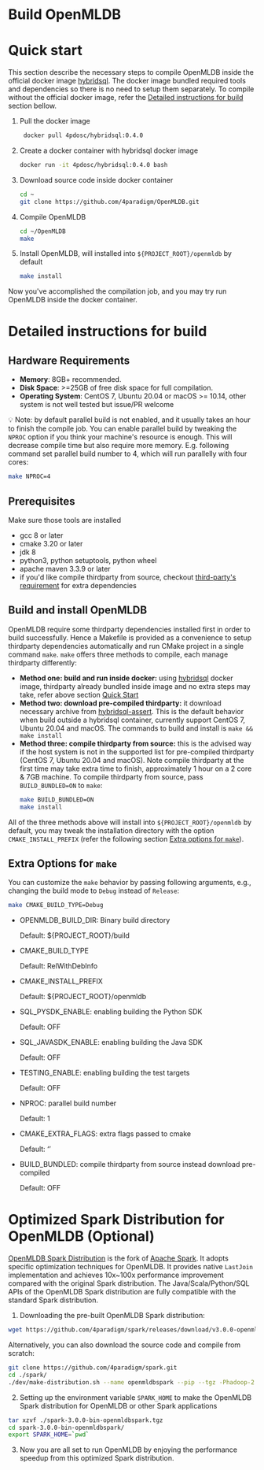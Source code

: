 Build OpenMLDB
================

# Quick start

[quick-start]: quick-start

This section describe the necessary steps to compile OpenMLDB inside the official docker image [hybridsql](https://hub.docker.com/r/4pdosc/hybridsql).
The docker image bundled required tools and dependencies so there is no need to setup them separately. To compile without the official docker image, refer the [Detailed instructions for build](#build) section bellow.

1. Pull the docker image

   ```bash
    docker pull 4pdosc/hybridsql:0.4.0
   ```

2. Create a docker container with hybridsql docker image

   ```bash
   docker run -it 4pdosc/hybridsql:0.4.0 bash
   ```

3. Download source code inside docker container

   ```bash
   cd ~
   git clone https://github.com/4paradigm/OpenMLDB.git
   ```

4. Compile OpenMLDB

   ```bash
   cd ~/OpenMLDB
   make
   ```

5. Install OpenMLDB, will installed into `${PROJECT_ROOT}/openmldb` by default

   ```bash
   make install
   ```

Now you've accomplished the compilation job, and you may try run OpenMLDB inside the docker container.

# Detailed instructions for build

[build]: build

## Hardware Requirements

- **Memory**: 8GB+ recommended.
- **Disk Space**: >=25GB of free disk space for full compilation.
- **Operating System**: CentOS 7, Ubuntu 20.04 or macOS >= 10.14, other system is not well tested but issue/PR welcome

💡 Note: by default parallel build is not enabled, and it usually takes an hour to finish the compile job. You can enable parallel build by tweaking the `NPROC` option
if you think your machine's resource is enough. This will decrease compile time but also require more memory. E.g. following command set parallel build number to 4, which will run parallelly with four cores:
```bash
make NPROC=4
```

## Prerequisites

Make sure those tools are installed

- gcc 8 or later
- cmake 3.20 or later
- jdk 8
- python3, python setuptools, python wheel
- apache maven 3.3.9 or later
- if you'd like compile thirdparty from source, checkout [third-party's requirement](../../third-party/README.md) for extra dependencies

## Build and install OpenMLDB

OpenMLDB require some thirdparty dependencies installed first in order to build successfully. Hence a Makefile is provided as a convenience to setup thirdparty dependencies automatically and run CMake project in a single command `make`.
`make` offers three methods to compile, each manage thirdparty differently:

- **Method one: build and run inside docker:** using [hybridsql](https://hub.docker.com/r/4pdosc/hybridsql) docker image, thirdparty already bundled inside image and no extra steps may take, refer above section [Quick Start](#quick-start)
- **Method two: download pre-compiled thirdparty:** it download necessary archive from [hybridsql-assert](https://github.com/4paradigm/hybridsql-asserts/releases). This is the default behavior when build outside a hybridsql container, currently support CentOS 7, Ubuntu 20.04 and macOS. The commands to build and install is `make && make install`
- **Method three: compile thirdparty from source:** this is the advised way if the host system is not in the supported list for pre-compiled thirdparty (CentOS 7, Ubuntu 20.04 and macOS). Note compile thirdparty at the first time may take extra time to finish, approximately 1 hour on a 2 core & 7GB machine. To compile thirdparty from source, pass `BUILD_BUNDLED=ON` to `make`:
   ```bash
   make BUILD_BUNDLED=ON
   make install
   ```

All of the three methods above will install into `${PROJECT_ROOT}/openmldb` by default, you may tweak the installation directory with the option `CMAKE_INSTALL_PREFIX` (refer the following section [Extra options for `make`](#make-opts)).

## Extra Options for `make`

[make-opts]: make-opts

You can customize the `make` behavior by passing following arguments, e.g., changing the build mode to `Debug` instead of `Release`:

```bash
make CMAKE_BUILD_TYPE=Debug
```

- OPENMLDB_BUILD_DIR: Binary build directory

  Default: ${PROJECT_ROOT}/build

- CMAKE_BUILD_TYPE

  Default: RelWithDebInfo

- CMAKE_INSTALL_PREFIX

  Default: ${PROJECT_ROOT}/openmldb

- SQL_PYSDK_ENABLE: enabling building the Python SDK

  Default: OFF

- SQL_JAVASDK_ENABLE: enabling building the Java SDK

  Default: OFF

- TESTING_ENABLE: enabling building the test targets

  Default: OFF

- NPROC: parallel build number

  Default: 1

- CMAKE_EXTRA_FLAGS: extra flags passed to cmake

  Default: ‘’

- BUILD_BUNDLED: compile thirdparty from source instead download pre-compiled

  Default: OFF


# Optimized Spark Distribution for OpenMLDB (Optional)

[OpenMLDB Spark Distribution](https://github.com/4paradigm/spark) is the fork of [Apache Spark](https://github.com/apache/spark). It adopts specific optimization techniques for OpenMLDB. It provides native `LastJoin` implementation and achieves 10x~100x performance improvement compared with the original Spark distribution. The Java/Scala/Python/SQL APIs of the OpenMLDB Spark distribution are fully compatible with the standard Spark distribution.

1. Downloading the pre-built OpenMLDB Spark distribution:

```bash
wget https://github.com/4paradigm/spark/releases/download/v3.0.0-openmldb0.2.3/spark-3.0.0-bin-openmldbspark.tgz
```

Alternatively, you can also download the source code and compile from scratch:

```bash
git clone https://github.com/4paradigm/spark.git
cd ./spark/
./dev/make-distribution.sh --name openmldbspark --pip --tgz -Phadoop-2.7 -Pyarn -Pallinone
```

2. Setting up the environment variable `SPARK_HOME` to make the OpenMLDB Spark distribution for OpenMLDB or other Spark applications

```bash
tar xzvf ./spark-3.0.0-bin-openmldbspark.tgz
cd spark-3.0.0-bin-openmldbspark/
export SPARK_HOME=`pwd`
```

3. Now you are all set to run OpenMLDB by enjoying the performance speedup from this optimized Spark distribution.
